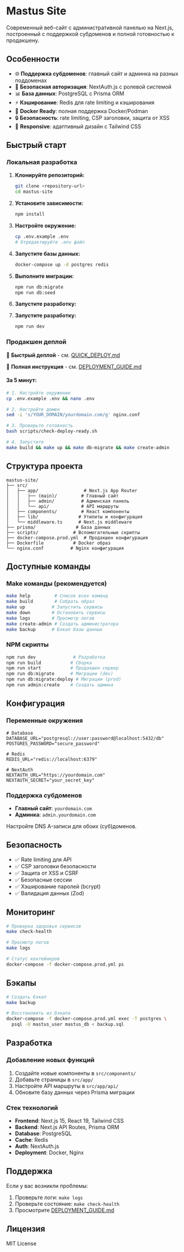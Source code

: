 # Mastus Site

Современный веб-сайт с административной панелью на Next.js, построенный с поддержкой субдоменов и полной готовностью к продакшену.

## Особенности

- 🌐 **Поддержка субдоменов**: главный сайт и админка на разных поддоменах
- 🔐 **Безопасная авторизация**: NextAuth.js с ролевой системой  
- 📊 **База данных**: PostgreSQL с Prisma ORM
- ⚡ **Кэширование**: Redis для rate limiting и кэширования
- 🐳 **Docker Ready**: полная поддержка Docker/Podman
- 🔒 **Безопасность**: rate limiting, CSP заголовки, защита от XSS
- 📱 **Responsive**: адаптивный дизайн с Tailwind CSS

## Быстрый старт

### Локальная разработка

1. **Клонируйте репозиторий:**
   ```bash
   git clone <repository-url>
   cd mastus-site
   ```

2. **Установите зависимости:**
   ```bash
   npm install
   ```

3. **Настройте окружение:**
   ```bash
   cp .env.example .env
   # Отредактируйте .env файл
   ```

4. **Запустите базы данных:**
   ```bash
   docker-compose up -d postgres redis
   ```

5. **Выполните миграции:**
   ```bash
   npm run db:migrate
   npm run db:seed
   ```

6. **Запустите разработку:**

6. **Запустите разработку:**
   ```bash
   npm run dev
   ```

### Продакшен деплой

🚀 **Быстрый деплой** - см. [QUICK_DEPLOY.md](QUICK_DEPLOY.md)

📖 **Полная инструкция** - см. [DEPLOYMENT_GUIDE.md](DEPLOYMENT_GUIDE.md)

#### За 5 минут:

```bash
# 1. Настройте окружение
cp .env.example .env && nano .env

# 2. Настройте домен  
sed -i 's/YOUR_DOMAIN/yourdomain.com/g' nginx.conf

# 3. Проверьте готовность
bash scripts/check-deploy-ready.sh

# 4. Запустите
make build && make up && make db-migrate && make create-admin
```

## Структура проекта

```
mastus-site/
├── src/
│   ├── app/                 # Next.js App Router
│   │   ├── (main)/         # Главный сайт
│   │   ├── admin/          # Админская панель
│   │   └── api/            # API маршруты
│   ├── components/         # React компоненты
│   ├── lib/               # Утилиты и конфигурация
│   └── middleware.ts      # Next.js middleware
├── prisma/               # База данных
├── scripts/             # Вспомогательные скрипты
├── docker-compose.prod.yml  # Продакшен конфигурация
├── Dockerfile           # Docker образ
└── nginx.conf          # Nginx конфигурация
```

## Доступные команды

### Make команды (рекомендуется)
```bash
make help         # Список всех команд
make build        # Собрать образ
make up          # Запустить сервисы  
make down        # Остановить сервисы
make logs        # Просмотр логов
make create-admin # Создать администратора
make backup      # Бэкап базы данных
```

### NPM скрипты
```bash
npm run dev              # Разработка
npm run build           # Сборка
npm run start           # Продакшен сервер
npm run db:migrate      # Миграции (dev)
npm run db:migrate:deploy # Миграции (prod)
npm run admin:create    # Создать админа
```

## Конфигурация

### Переменные окружения

```env
# Database
DATABASE_URL="postgresql://user:password@localhost:5432/db"
POSTGRES_PASSWORD="secure_password"

# Redis  
REDIS_URL="redis://localhost:6379"

# NextAuth
NEXTAUTH_URL="https://yourdomain.com"
NEXTAUTH_SECRET="your_secret_key"
```

### Поддержка субдоменов

- **Главный сайт**: `yourdomain.com`
- **Админка**: `admin.yourdomain.com`

Настройте DNS A-записи для обоих (суб)доменов.

## Безопасность

- ✅ Rate limiting для API
- ✅ CSP заголовки безопасности  
- ✅ Защита от XSS и CSRF
- ✅ Безопасные сессии
- ✅ Хэширование паролей (bcrypt)
- ✅ Валидация данных (Zod)

## Мониторинг

```bash
# Проверка здоровья сервисов
make check-health

# Просмотр логов
make logs

# Статус контейнеров
docker-compose -f docker-compose.prod.yml ps
```

## Бэкапы

```bash
# Создать бэкап
make backup

# Восстановить из бэкапа  
docker-compose -f docker-compose.prod.yml exec -T postgres \
  psql -U mastus_user mastus_db < backup.sql
```

## Разработка

### Добавление новых функций

1. Создайте новые компоненты в `src/components/`
2. Добавьте страницы в `src/app/` 
3. Настройте API маршруты в `src/app/api/`
4. Обновите базу данных через Prisma миграции

### Стек технологий

- **Frontend**: Next.js 15, React 19, Tailwind CSS
- **Backend**: Next.js API Routes, Prisma ORM
- **Database**: PostgreSQL  
- **Cache**: Redis
- **Auth**: NextAuth.js
- **Deployment**: Docker, Nginx

## Поддержка

Если у вас возникли проблемы:

1. Проверьте логи: `make logs`
2. Проверьте состояние: `make check-health`
3. Просмотрите [DEPLOYMENT_GUIDE.md](DEPLOYMENT_GUIDE.md)

## Лицензия

MIT License
